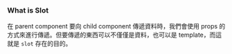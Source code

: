 
### What is Slot

在 parent component 要向 child component 傳遞資料時，我們會使用 props 的方式來進行傳遞。但要傳遞的東西可以不僅僅是資料，也可以是 template，而這就是 `slot` 存在的目的。

